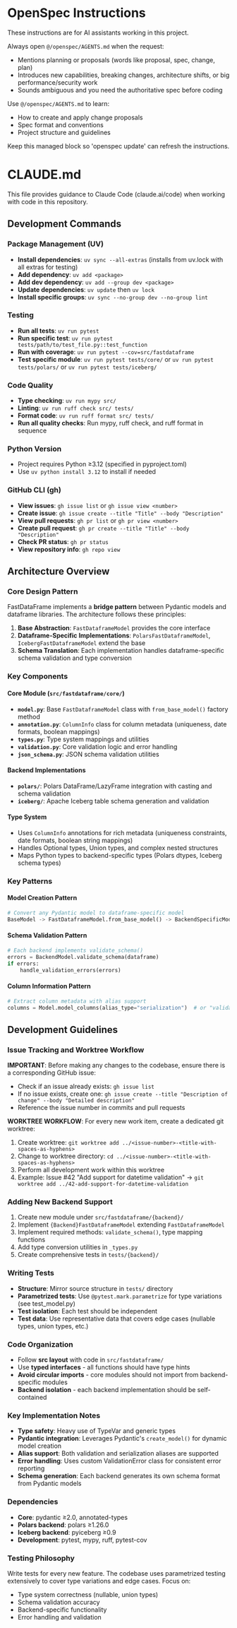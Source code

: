 <!-- OPENSPEC:START -->
# OpenSpec Instructions

These instructions are for AI assistants working in this project.

Always open `@/openspec/AGENTS.md` when the request:
- Mentions planning or proposals (words like proposal, spec, change, plan)
- Introduces new capabilities, breaking changes, architecture shifts, or big performance/security work
- Sounds ambiguous and you need the authoritative spec before coding

Use `@/openspec/AGENTS.md` to learn:
- How to create and apply change proposals
- Spec format and conventions
- Project structure and guidelines

Keep this managed block so 'openspec update' can refresh the instructions.

<!-- OPENSPEC:END -->

# CLAUDE.md

This file provides guidance to Claude Code (claude.ai/code) when working with code in this repository.

## Development Commands

### Package Management (UV)
- **Install dependencies**: `uv sync --all-extras` (installs from uv.lock with all extras for testing)
- **Add dependency**: `uv add <package>` 
- **Add dev dependency**: `uv add --group dev <package>`
- **Update dependencies**: `uv update` then `uv lock`
- **Install specific groups**: `uv sync --no-group dev --no-group lint`

### Testing
- **Run all tests**: `uv run pytest`
- **Run specific test**: `uv run pytest tests/path/to/test_file.py::test_function`
- **Run with coverage**: `uv run pytest --cov=src/fastdataframe`
- **Test specific module**: `uv run pytest tests/core/` or `uv run pytest tests/polars/` or `uv run pytest tests/iceberg/`

### Code Quality
- **Type checking**: `uv run mypy src/`
- **Linting**: `uv run ruff check src/ tests/`
- **Format code**: `uv run ruff format src/ tests/`
- **Run all quality checks**: Run mypy, ruff check, and ruff format in sequence

### Python Version
- Project requires Python ≥3.12 (specified in pyproject.toml)
- Use `uv python install 3.12` to install if needed

### GitHub CLI (gh)
- **View issues**: `gh issue list` or `gh issue view <number>`
- **Create issue**: `gh issue create --title "Title" --body "Description"`
- **View pull requests**: `gh pr list` or `gh pr view <number>`
- **Create pull request**: `gh pr create --title "Title" --body "Description"`
- **Check PR status**: `gh pr status`
- **View repository info**: `gh repo view`

## Architecture Overview

### Core Design Pattern
FastDataFrame implements a **bridge pattern** between Pydantic models and dataframe libraries. The architecture follows these principles:

1. **Base Abstraction**: `FastDataframeModel` provides the core interface
2. **Dataframe-Specific Implementations**: `PolarsFastDataframeModel`, `IcebergFastDataframeModel` extend the base
3. **Schema Translation**: Each implementation handles dataframe-specific schema validation and type conversion

### Key Components

#### Core Module (`src/fastdataframe/core/`)
- **`model.py`**: Base `FastDataframeModel` class with `from_base_model()` factory method
- **`annotation.py`**: `ColumnInfo` class for column metadata (uniqueness, date formats, boolean mappings)
- **`types.py`**: Type system mappings and utilities
- **`validation.py`**: Core validation logic and error handling
- **`json_schema.py`**: JSON schema validation utilities

#### Backend Implementations
- **`polars/`**: Polars DataFrame/LazyFrame integration with casting and schema validation
- **`iceberg/`**: Apache Iceberg table schema generation and validation

#### Type System
- Uses `ColumnInfo` annotations for rich metadata (uniqueness constraints, date formats, boolean string mappings)
- Handles Optional types, Union types, and complex nested structures
- Maps Python types to backend-specific types (Polars dtypes, Iceberg schema types)

### Key Patterns

#### Model Creation Pattern
```python
# Convert any Pydantic model to dataframe-specific model
BaseModel -> FastDataframeModel.from_base_model() -> BackendSpecificModel
```

#### Schema Validation Pattern
```python
# Each backend implements validate_schema()
errors = BackendModel.validate_schema(dataframe)
if errors:
    handle_validation_errors(errors)
```

#### Column Information Pattern
```python
# Extract column metadata with alias support
columns = Model.model_columns(alias_type="serialization")  # or "validation"
```

## Development Guidelines

### Issue Tracking and Worktree Workflow
**IMPORTANT**: Before making any changes to the codebase, ensure there is a corresponding GitHub issue:
- Check if an issue already exists: `gh issue list`
- If no issue exists, create one: `gh issue create --title "Description of change" --body "Detailed description"`
- Reference the issue number in commits and pull requests

**WORKTREE WORKFLOW**: For every new work item, create a dedicated git worktree:
1. Create worktree: `git worktree add ../<issue-number>-<title-with-spaces-as-hyphens>`
2. Change to worktree directory: `cd ../<issue-number>-<title-with-spaces-as-hyphens>`
3. Perform all development work within this worktree
4. Example: Issue #42 "Add support for datetime validation" → `git worktree add ../42-add-support-for-datetime-validation`

### Adding New Backend Support
1. Create new module under `src/fastdataframe/{backend}/`
2. Implement `{Backend}FastDataframeModel` extending `FastDataframeModel`
3. Implement required methods: `validate_schema()`, type mapping functions
4. Add type conversion utilities in `_types.py`
5. Create comprehensive tests in `tests/{backend}/`

### Writing Tests
- **Structure**: Mirror source structure in `tests/` directory
- **Parametrized tests**: Use `@pytest.mark.parametrize` for type variations (see test_model.py)
- **Test isolation**: Each test should be independent
- **Test data**: Use representative data that covers edge cases (nullable types, union types, etc.)

### Code Organization
- Follow **src layout** with code in `src/fastdataframe/`
- Use **typed interfaces** - all functions should have type hints
- **Avoid circular imports** - core modules should not import from backend-specific modules
- **Backend isolation** - each backend implementation should be self-contained

### Key Implementation Notes
- **Type safety**: Heavy use of TypeVar and generic types
- **Pydantic integration**: Leverages Pydantic's `create_model()` for dynamic model creation
- **Alias support**: Both validation and serialization aliases are supported
- **Error handling**: Uses custom ValidationError class for consistent error reporting
- **Schema generation**: Each backend generates its own schema format from Pydantic models

### Dependencies
- **Core**: pydantic ≥2.0, annotated-types
- **Polars backend**: polars ≥1.26.0
- **Iceberg backend**: pyiceberg ≥0.9
- **Development**: pytest, mypy, ruff, pytest-cov

### Testing Philosophy  
Write tests for every new feature. The codebase uses parametrized testing extensively to cover type variations and edge cases. Focus on:
- Type system correctness (nullable, union types)
- Schema validation accuracy
- Backend-specific functionality
- Error handling and validation